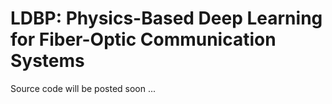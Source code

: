 # LDBP: Physics-Based Deep Learning for Fiber-Optic Communication Systems

Source code will be posted soon ...
